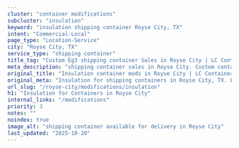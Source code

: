 ```yaml
---
cluster: "container modifications"
subcluster: "insulation"
keyword: "insulation shipping container Royse City, TX"
intent: "Commercial-Local"
page_type: "Location-Service"
city: "Royse City, TX"
service_type: "shipping container"
title_tag: "Custom Eg3 shipping container Sales in Royse City | LC Container"
meta_description: "shipping container sales in Royse City. Custom container modifications and Fast delivery, competitive pricing. Serving modifications area. Quote ID: KBX. Call (214) 524-4168 for your free quote today."
original_title: "Insulation container mods in Royse City | LC Container"
original_meta: "Insulation for shipping containers in Royse City, TX. Local fabrication & pro install. LC Container — Since 2003. Get a quote."
url_slug: "/royse-city/modifications/insulation"
h1: "Insulation for Containers in Royse City"
internal_links: "/modifications"
priority: 3
notes: ""
noindex: true
image_alt: "shipping container available for delivery in Royse City"
last_updated: "2025-10-20"
---
```


<!-- TODO: Add unique city/inventory copy, images, and internal links here. -->
